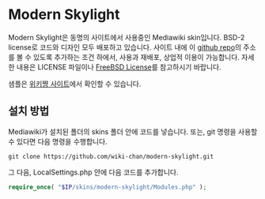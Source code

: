 # Modern Skylight
Modern Skylight은 동명의 사이트에서 사용중인 Mediawiki skin입니다. BSD-2 license로 코드와 디자인 모두 배포하고 있습니다. 사이트 내에 이 [github repo](https://github.com/wiki-chan/modern-skylight)의 주소를 볼 수 있도록 추가하는 조건 하에서, 사용과 재배포, 상업적 이용이 가능합니다. 자세한 내용은 LICENSE 파일이나 [FreeBSD License](http://www.freebsd.org/copyright/freebsd-doc-license.html)를 참고하시기 바랍니다.

샘플은 [위키쨩 사이트](http://wiki-chan.net)에서 확인할 수 있습니다.

## 설치 방법
Mediawiki가 설치된 폴더의 skins 폴더 안에 코드를 넣습니다. 또는, git 명령을 사용할 수 있다면 다음 명령을 수행합니다.

```
git clone https://github.com/wiki-chan/modern-skylight.git
```

그 다음, LocalSettings.php 안에 다음 코드를 추가합니다.

```php
require_once( "$IP/skins/modern-skylight/Modules.php" );
```

